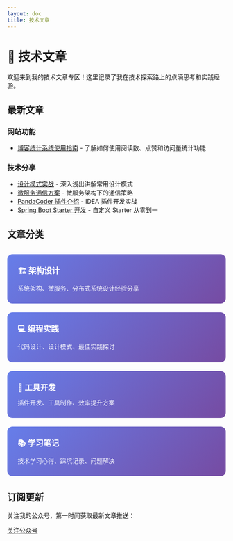 ```yaml
---
layout: doc
title: 技术文章
---
```


# 📝 技术文章

欢迎来到我的技术文章专区！这里记录了我在技术探索路上的点滴思考和实践经验。

## 最新文章

### 网站功能

- [博客统计系统使用指南](./site-stats-guide.md) - 了解如何使用阅读数、点赞和访问量统计功能

### 技术分享

- [设计模式实战](./design-patterns.md) - 深入浅出讲解常用设计模式
- [微服务通信方案](./microservice-communication.md) - 微服务架构下的通信策略
- [PandaCoder 插件介绍](./panda-coder-intro.md) - IDEA 插件开发实战
- [Spring Boot Starter 开发](./spring-boot-starter.md) - 自定义 Starter 从零到一

## 文章分类

<div class="article-categories">
  <div class="category-card">
    <h3>🏗️ 架构设计</h3>
    <p>系统架构、微服务、分布式系统设计经验分享</p>
  </div>
  
  <div class="category-card">
    <h3>💻 编程实践</h3>
    <p>代码设计、设计模式、最佳实践探讨</p>
  </div>
  
  <div class="category-card">
    <h3>🔧 工具开发</h3>
    <p>插件开发、工具制作、效率提升方案</p>
  </div>
  
  <div class="category-card">
    <h3>📚 学习笔记</h3>
    <p>技术学习心得、踩坑记录、问题解决</p>
  </div>
</div>

## 订阅更新

关注我的公众号，第一时间获取最新文章推送：

[关注公众号](/about/wechat)

<style scoped>
.article-categories {
  display: grid;
  grid-template-columns: repeat(auto-fit, minmax(250px, 1fr));
  gap: 20px;
  margin: 32px 0;
}

.category-card {
  padding: 24px;
  background: linear-gradient(135deg, #667eea 0%, #764ba2 100%);
  border-radius: 12px;
  color: white;
  transition: transform 0.3s ease, box-shadow 0.3s ease;
}

.category-card:hover {
  transform: translateY(-5px);
  box-shadow: 0 8px 20px rgba(102, 126, 234, 0.3);
}

.category-card h3 {
  margin: 0 0 12px 0;
  font-size: 18px;
  border: none;
  color: white;
}

.category-card p {
  margin: 0;
  font-size: 14px;
  opacity: 0.95;
  line-height: 1.6;
}

@media (max-width: 768px) {
  .article-categories {
    grid-template-columns: 1fr;
  }
}
</style>

